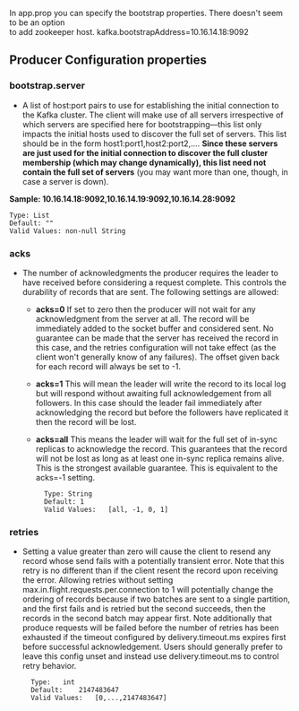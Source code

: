 In app.prop you can specify the bootstrap properties. There doesn't seem to be an option  
to add zookeeper host. kafka.bootstrapAddress=10.16.14.18:9092

## **Producer Configuration properties**

### bootstrap.server
* A list of host:port pairs to use for establishing the initial connection to the Kafka cluster. The client will make
 use of all servers irrespective of which servers are specified here for bootstrapping—this list only impacts the initial 
 hosts used to discover the full set of servers. This list should be in the form host1:port1,host2:port2,.... **Since these 
 servers are just used for the initial connection to discover the full cluster membership (which may change dynamically), 
 this list need not contain the full set of servers** (you may want more than one, though, in case a server is down). 
 
 **Sample: 10.16.14.18:9092,10.16.14.19:9092,10.16.14.28:9092**

    Type: List  
    Default: ""  
    Valid Values: non-null String

### acks
* The number of acknowledgments the producer requires the leader to have received before considering a request
 complete. This controls the durability of records that are sent. The following settings are allowed:

    * **acks=0** If set to zero then the producer will not wait for any acknowledgment from the server at all. The record will
     be immediately added to the socket buffer and considered sent. No guarantee can be made that the server has received the 
     record in this case, and the retries configuration will not take effect (as the client won't generally know of any failures). 
     The offset given back for each record will always be set to -1.
    * **acks=1** This will mean the leader will write the record to its local log but will respond without awaiting full
     acknowledgement from all followers. In this case should the leader fail immediately after acknowledging the record 
     but before the followers have replicated it then the record will be lost.
    * **acks=all** This means the leader will wait for the full set of in-sync replicas to acknowledge the record. This
     guarantees that the record will not be lost as long as at least one in-sync replica remains alive. This is the
      strongest available guarantee. This is equivalent to the acks=-1 setting.  
  
            Type: String  
            Default: 1  
            Valid Values:	[all, -1, 0, 1]  
          
### retries  
* Setting a value greater than zero will cause the client to resend any record whose send fails with a potentially
 transient error. Note that this retry is no different than if the client resent the record upon receiving the error. Allowing retries without setting max.in.flight.requests.per.connection to 1 will potentially change the ordering of records because if two batches are sent to a single partition, and the first fails and is retried but the second succeeds, then the records in the second batch may appear first. Note additionally that produce requests will be failed before the number of retries has been exhausted if the timeout configured by delivery.timeout.ms expires first before successful acknowledgement. Users should generally prefer to leave this config unset and instead use delivery.timeout.ms to control retry behavior.

        Type:	int  
        Default:	2147483647  
        Valid Values:	[0,...,2147483647]  
